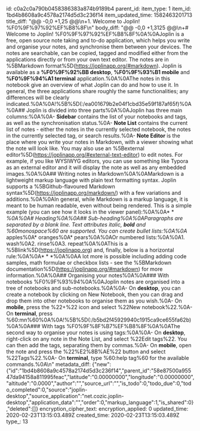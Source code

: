 id: c0a2c0a790b0458386383a874b9189b4
parent_id: 
item_type: 1
item_id: 1bd4b8608a9c4578a2174d5d3c236f14
item_updated_time: 1582463201713
title_diff: "@@ -0,0 +1,25 @@\n+1. Welcome to Joplin! %F0%9F%97%92%EF%B8%8F\n"
body_diff: "@@ -0,0 +1,3125 @@\n+# Welcome to Joplin! %F0%9F%97%92%EF%B8%8F%0A%0AJoplin is a free, open source note taking and to-do application, which helps you write and organise your notes, and synchronise them between your devices. The notes are searchable, can be copied, tagged and modified either from the applications directly or from your own text editor. The notes are in %5BMarkdown format%5D(https://joplinapp.org/#markdown). Joplin is available as a **%F0%9F%92%BB desktop**, **%F0%9F%93%B1 mobile** and **%F0%9F%94%A1 terminal** application.%0A%0AThe notes in this notebook give an overview of what Joplin can do and how to use it. In general, the three applications share roughly the same functionalities; any differences will be clearly indicated.%0A%0A!%5B%5D(:/ea001679b2e04f1cbd35e59f187af65f)%0A%0A## Joplin is divided into three parts%0A%0AJoplin has three main columns:%0A%0A- **Sidebar** contains the list of your notebooks and tags, as well as the synchronisation status.%0A- **Note List** contains the current list of notes - either the notes in the currently selected notebook, the notes in the currently selected tag, or search results.%0A- **Note Editor** is the place where you write your notes in Markdown, with a viewer showing what the note will look like. You may also use an %5Bexternal editor%5D(https://joplinapp.org/#external-text-editor) to edit notes. For example, if you like WYSIWYG editors, you can use something like Typora as an external editor and it will display the note as well as any embedded images.%0A%0A## Writing notes in Markdown%0A%0AMarkdown is a lightweight markup language with plain text formatting syntax. Joplin supports a %5BGithub-flavoured Markdown syntax%5D(https://joplinapp.org/markdown/) with a few variations and additions.%0A%0AIn general, while Markdown is a markup language, it is meant to be human readable, even without being rendered. This is a simple example (you can see how it looks in the viewer panel):%0A%0A* * *%0A%0A# Heading%0A%0A## Sub-heading%0A%0AParagraphs are separated by a blank line. Text attributes _italic_, **bold** and %60monospace%60 are supported. You can create bullet lists:%0A%0A* apples%0A* oranges%0A* pears%0A%0AOr numbered lists:%0A%0A1. wash%0A2. rinse%0A3. repeat%0A%0AThis is a %5Blink%5D(https://joplinapp.org) and, finally, below is a horizontal rule:%0A%0A* * *%0A%0AA lot more is possible including adding code samples, math formulae or checkbox lists - see the %5BMarkdown documentation%5D(https://joplinapp.org/#markdown) for more information.%0A%0A## Organising your notes%0A%0A### With notebooks %F0%9F%93%94%0A%0AJoplin notes are organised into a tree of notebooks and sub-notebooks.%0A%0A- On **desktop**, you can create a notebook by clicking on New Notebook, then you can drag and drop them into other notebooks to organise them as you wish.%0A- On **mobile**, press the %22+%22 icon and select %22New notebook%22.%0A- On **terminal**, press %60:mn%60%0A%0A!%5B%5D(:/b5bd2f45929940c1915ca9ce655fa62b)%0A%0A### With tags %F0%9F%8F%B7%EF%B8%8F%0A%0AThe second way to organise your notes is using tags:%0A%0A- On **desktop**, right-click on any note in the Note List, and select %22Edit tags%22. You can then add the tags, separating them by commas.%0A- On **mobile**, open the note and press the %22%E2%8B%AE%22 button and select %22Tags%22.%0A- On **terminal**, type %60:help tag%60 for the available commands.%0A\n"
metadata_diff: {"new":{"id":"1bd4b8608a9c4578a2174d5d3c236f14","parent_id":"58e87500a95547da94158a811995feac","latitude":"0.00000000","longitude":"0.00000000","altitude":"0.0000","author":"","source_url":"","is_todo":0,"todo_due":0,"todo_completed":0,"source":"joplin-desktop","source_application":"net.cozic.joplin-desktop","application_data":"","order":0,"markup_language":1,"is_shared":0},"deleted":[]}
encryption_cipher_text: 
encryption_applied: 0
updated_time: 2020-02-23T13:15:03.489Z
created_time: 2020-02-23T13:15:03.489Z
type_: 13